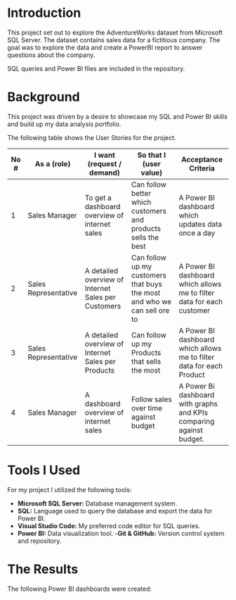 # Introduction
This project set out to explore the AdventureWorks dataset from Microsoft SQL Server. The dataset contains sales data for a fictitious company. The goal was to explore the data and create a PowerBI report to answer questions about the company.

SQL queries and Power BI files are included in the repository.

# Background
This project was driven by a desire to showcase my SQL and Power BI skills and build up my data analysis portfolio.

The following table shows the User Stories for the project.

| No # | As a (role)          | I want (request / demand)                           | So that I (user value)                                 | Acceptance Criteria                                          |
|------|----------------------|-----------------------------------------------------|--------------------------------------------------------|--------------------------------------------------------------|
| 1    | Sales Manager        | To get a dashboard overview of internet sales       | Can follow better which customers and products sells the best | A Power BI dashboard which updates data once a day           |
| 2    | Sales Representative | A detailed overview of Internet Sales per Customers | Can follow up my customers that buys the most and who we can sell ore to | A Power BI dashboard which allows me to filter data for each customer |
| 3    | Sales Representative | A detailed overview of Internet Sales per Products  | Can follow up my Products that sells the most          | A Power BI dashboard which allows me to filter data for each Product  |
| 4    | Sales Manager        | A dashboard overview of internet sales              | Follow sales over time against budget                  | A Power Bi dashboard with graphs and KPIs comparing against budget.   |

# Tools I Used
For my project I utilized the following tools:
- **Microsoft SQL Server:**  Database management system.
- **SQL:** Language used to query the database and export the data for Power BI.
- **Visual Studio Code:** My preferred code editor for SQL queries.
- **Power BI:** Data visualization tool.
-**Git & GitHub:** Version control system and repository.

# The Results
The following Power BI dashboards were created:

